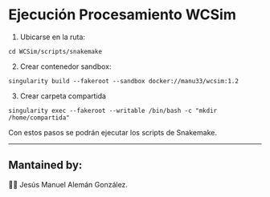 # Ejecución Procesamiento WCSim

1. Ubicarse en la ruta: 
```
cd WCSim/scripts/snakemake
```
2. Crear contenedor sandbox:
```
singularity build --fakeroot --sandbox docker://manu33/wcsim:1.2  
``` 
3. Crear carpeta compartida
```
singularity exec --fakeroot --writable /bin/bash -c "mkdir /home/compartida"
```
Con estos pasos se podrán ejecutar los scripts de Snakemake.
___
## Mantained by:
:man_technologist: Jesús Manuel Alemán González.
